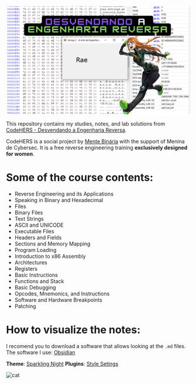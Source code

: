 ![DesvendandoAEngReversa_Futaba](https://github.com/xssrae/CodeHERS_Notes/blob/main/img/Desvendando%20a%20Engenharia%20Reversa.png)

This repository contains my studies, notes, and lab solutions from [CodeHERS - Desvendando a Engenharia Reversa](https://www.mentebinaria.com.br/cursos/codehers-desvendando-a-engenharia-reversa-r17/).

CodeHERS is a social project by [Mente Binária](https://www.mentebinaria.com.br/) with the support of Menina de Cybersec. It is a free reverse engineering training **exclusively designed for women**.

# Some of the course contents:

- Reverse Engineering and its Applications
- Speaking in Binary and Hexadecimal
- Files
- Binary Files
- Text Strings
- ASCII and UNICODE
- Executable Files
- Headers and Fields
- Sections and Memory Mapping
- Program Loading
- Introduction to x86 Assembly
- Architectures
- Registers
- Basic Instructions
- Functions and Stack
- Basic Debugging
- Opcodes, Mnemonics, and Instructions
- Software and Hardware Breakpoints
- Patching
# How to visualize the notes:

I recomend you to download a software that allows looking at the `.md` files. The software I use: 
[Obsidian](https://obsidian.md/)

**Theme**: [Sparkling Night](https://github.com/isax785/obsidian-sparkling-night)
**Plugins**: [Style Setings](https://github.com/mgmeyers/obsidian-style-settings)

![cat](https://raw.githubusercontent.com/catppuccin/catppuccin/main/assets/footers/gray0_ctp_on_line.svg?sanitize=true)
